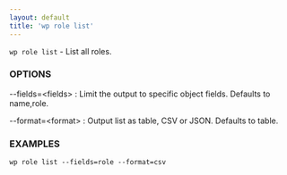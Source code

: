 ```yaml
---
layout: default
title: 'wp role list'
---
```


`wp role list` - List all roles.

### OPTIONS

--fields=&lt;fields&gt;
: Limit the output to specific object fields. Defaults to name,role.

--format=&lt;format&gt;
: Output list as table, CSV or JSON. Defaults to table.

### EXAMPLES

    wp role list --fields=role --format=csv

